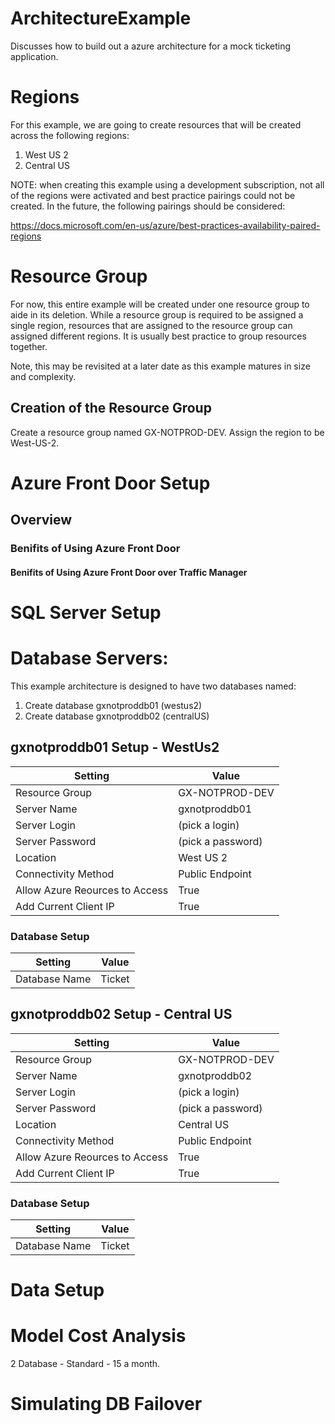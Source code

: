 # ArchitectureExample
Discusses how to build out a azure architecture for a mock ticketing application.

# Regions

For this example, we are going to create resources that will be created across the following regions:
1. West US 2
1. Central US

NOTE: when creating this example using a development subscription, not all of the regions were activated and best practice pairings could not be created.  In the future, the following pairings should be considered:

https://docs.microsoft.com/en-us/azure/best-practices-availability-paired-regions

# Resource Group
For now, this entire example will be created under one resource group to aide in its deletion.  While a resource group is required to be assigned a single region, resources that are assigned to the resource group can assigned different regions.  It is usually best practice to group resources together.  

Note, this may be revisited at a later date as this example matures in size and complexity.

## Creation of the Resource Group

Create a resource group named GX-NOTPROD-DEV.  Assign the region to be West-US-2.  

# Azure Front Door Setup

## Overview

### Benifits of Using Azure Front Door 

#### Benifits of Using Azure Front Door over Traffic Manager



# SQL Server Setup

# Database Servers:
This example architecture is designed to have two databases named:
1. Create database gxnotproddb01 (westus2)
1. Create database gxnotproddb02 (centralUS)

## gxnotproddb01 Setup - WestUs2

Setting | Value
------- | -----
Resource Group | GX-NOTPROD-DEV
Server Name | gxnotproddb01
Server Login | (pick a login)
Server Password | (pick a password)
Location | West US 2
Connectivity Method | Public Endpoint
Allow Azure Reources to Access | True
Add Current Client IP | True


### Database Setup

Setting | Value
------- | -----
Database Name | Ticket


## gxnotproddb02 Setup - Central US
Setting | Value
------- | -----
Resource Group | GX-NOTPROD-DEV
Server Name | gxnotproddb02
Server Login | (pick a login)
Server Password | (pick a password)
Location | Central US
Connectivity Method | Public Endpoint
Allow Azure Reources to Access | True
Add Current Client IP | True

### Database Setup

Setting | Value
------- | -----
Database Name | Ticket

# Data Setup

# Model Cost Analysis

2 Database - Standard  - 15 a month.


# Simulating DB Failover
